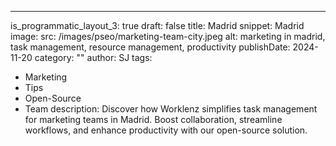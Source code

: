 ---
is_programmatic_layout_3: true
draft: false
title: Madrid
snippet: Madrid
image:
  src: /images/pseo/marketing-team-city.jpeg
  alt: marketing in madrid, task management, resource management, productivity
publishDate: 2024-11-20
category: ""
author: SJ
tags:
  - Marketing
  - Tips
  - Open-Source
  - Team
description: Discover how Worklenz simplifies task management for marketing teams in Madrid. Boost collaboration, streamline workflows, and enhance productivity with our open-source solution.